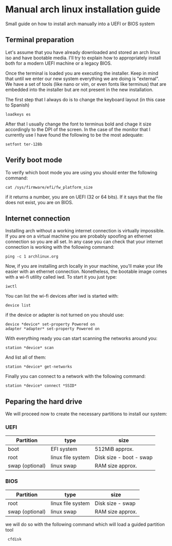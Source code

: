 # Manual arch linux installation guide
Small guide on how to install arch manually into a UEFI or BIOS system
## Terminal preparation
Let's assume that you have already downloaded and stored an arch linux iso and have bootable media. I'll try to explain how to appropriately install both for a modern UEFI machine or a legacy BIOS.

Once the terminal is loaded you are executing the installer. Keep in mind that until we enter our new system everything we are doing is "external". We have a set of tools (like nano or vim, or even fonts like terminus) that are embedded into the installer but are not present in the new installation.

The first step that I always do is to change the keyboard layout (in this case to Spanish)

    loadkeys es

After that I usually change the font to terminus bold and chage it size accordingly to the DPI of the screen. In the case of the monitor that I currently use I have found the following to be the most adequate:

    setfont ter-128b

## Verify boot mode 
To verify which boot mode you are using you should enter the following command:

    cat /sys/firmware/efi/fw_platform_size

if it returns a number, you are on UEFI (32 or 64 bits). If it says that the file does not exist, you are on BIOS.
## Internet connection
Installing arch without a working internet connection is virtually impossible. If you are on a virtual machine you are probably spoofing an ethernet connection so you are all set. In any case you can check that your internet connection is working with the following command:

    ping -c 1 archlinux.org

Now, if you are installing arch locally in your machine, you'll make your life easier with an ethernet connection. Nonetheless, the bootable image comes with a wi-fi utility called iwd. To start it you just type:
    
    iwctl

You can list the wi-fi devices after iwd is started with:

    device list

if the device or adapter is not turned on you should use:

    device *device* set-property Powered on
    adapter *adapter* set-property Powered on

With everything ready you can start scanning the networks around you:

    station *device* scan

And list all of them:

    station *device* get-networks

Finally you can connect to a network with the following command:

    station *device* connect *SSID*

## Peparing the hard drive

We will proceed now to create the necessary partitions to install our system:

### UEFI
| Partition | type | size |
| ----------- | ----------- | ----------- |
| boot | EFI system | 512MiB approx. |
| root | linux file system | Disk size - boot - swap | 
| swap (optional) | linux swap | RAM size approx. |

### BIOS
| Partition | type | size |
| ----------- | ----------- | ----------- |
| root | linux file system | Disk size - swap | 
| swap (optional) | linux swap | RAM size approx. |

we will do so with the following command which will load a guided partition tool

     cfdisk


